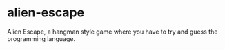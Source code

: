 # alien-escape
Alien Escape, a hangman style game where you have to try and guess the programming language.
